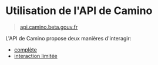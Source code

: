 # Utilisation de l'API de Camino

> [api.camino.beta.gouv.fr](https://api.camino.beta.gouv.fr)

L'API de Camino propose deux manières d'interagir:

- [complète](02-graphql.md)
- [interaction limitée](03-rest.md)
